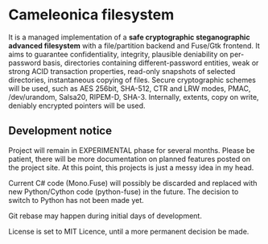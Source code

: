   Cameleonica filesystem
==========================

It is a managed implementation of a **safe cryptographic steganographic advanced filesystem** with a file/partition backend and Fuse/Gtk frontend. It aims to guarantee confidentiality, integrity, plausible deniability on per-password basis, directories containing different-password entities, weak or strong ACID transaction properties, read-only snapshots of selected directories, instantaneous copying of files. Secure cryptographic schemes will be used, such as AES 256bit, SHA-512, CTR and LRW modes, PMAC, /dev/urandom, Salsa20, RIPEM-D, SHA-3. Internally, extents, copy on write, deniably encrypted pointers will be used.

  Development notice
----------------------

Project will remain in EXPERIMENTAL phase for several months. Please be patient, there will be more documentation on planned features posted on the project site. At this point, this projects is just a messy idea in my head.

Current C# code (Mono.Fuse) will possibly be discarded and replaced with new Python/Cython code (python-fuse) in the future. The decision to switch to Python has not been made yet.

Git rebase may happen during initial days of development.

License is set to MIT Licence, until a more permanent decision be made.
